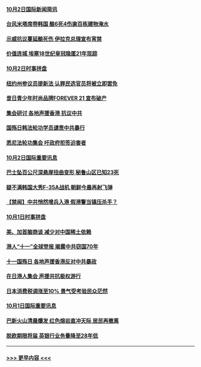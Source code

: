 #### [10月2日国际新闻简讯](../pages/prog202/a102678272.md?t=10031201) 
#### [台风米塔席卷韩国 酿6死4伤逾百栋建物淹水](../pages/prog202/a102678239.md?t=10031201) 
#### [示威抗议蔓延酿死伤 伊拉克总理宣布宵禁](../pages/prog202/a102678219.md?t=10031201) 
#### [价值连城 埃塞18世纪皇冠隐匿21年现踪](../pages/prog202/a102678062.md?t=10031201) 
#### [10月2日时事拼盘](../pages/prog202/a102677932.md?t=10031201) 
#### [纽约州参议员提新法 认罪民选官员将被立即罢免](../pages/prog202/a102677882.md?t=10031201) 
#### [昔日青少年时尚品牌FOREVER 21 宣布破产](../pages/prog202/a102677820.md?t=10031201) 
#### [集会研讨 各地声援香港 抗议中共](../pages/prog202/a102677679.md?t=10031201) 
#### [国殇日韩法轮功学员谴责中共暴行](../pages/prog202/a102677646.md?t=10031201) 
#### [悉尼法轮功集会 吁政府拒签迫害者](../pages/prog202/a102677488.md?t=10031201) 
#### [10月2日国际重要讯息](../pages/prog202/a102677464.md?t=10031201) 
#### [巴士坠百公尺深悬崖扭曲变形 秘鲁山区已知23死](../pages/prog202/a102677425.md?t=10031201) 
#### [疑不满韩国大秀F-35A战机 朝鲜今晨再射飞弹](../pages/prog202/a102677261.md?t=10031201) 
#### [【禁闻】中共悄然增兵入港 假港警当镇压杀手？](../pages/prog202/a102677038.md?t=10031201) 
#### [10月1日时事拼盘](../pages/prog202/a102676998.md?t=10031201) 
#### [美、加首脑商谈 减少对中国稀土依赖](../pages/prog202/a102676955.md?t=10031201) 
#### [港人“十一”全球登报 揭露中共窃国70年](../pages/prog202/a102676912.md?t=10031201) 
#### [十一国殇日 各地声援香港反对中共暴政](../pages/prog202/a102676851.md?t=10031201) 
#### [在日港人集会 声援共抗极权游行](../pages/prog202/a102676791.md?t=10031201) 
#### [日本消费税调涨至10% 景气受考验民众茫然](../pages/prog202/a102676581.md?t=10031201) 
#### [10月1日国际重要讯息](../pages/prog202/a102676588.md?t=10031201) 
#### [巴新火山清晨爆发 红色熔岩直冲天际 居民再撤离](../pages/prog202/a102676525.md?t=10031201) 
#### [脱欧期限将届 英银行业务量降至28年低](../pages/prog202/a102676518.md?t=10031201) 

----
#### [ >>> 更早内容 <<< ](../indexes/prog202-earlier.md)
